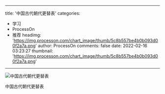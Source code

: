 
---
title: '中国古代朝代更替表'
categories: 
 - 学习
 - ProcessOn
 - 推荐
headimg: 'https://img.processon.com/chart_image/thumb/5c8b557be4b0b093d00f2a7a.png'
author: ProcessOn
comments: false
date: 2022-02-16 03:23:27
thumbnail: 'https://img.processon.com/chart_image/thumb/5c8b557be4b0b093d00f2a7a.png'
---

<div>   
<img class="thumb" alt="中国古代朝代更替表" src="https://img.processon.com/chart_image/thumb/5c8b557be4b0b093d00f2a7a.png" referrerpolicy="no-referrer">
<p>中国古代朝代更替表</p>  
</div>
            